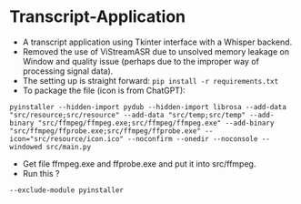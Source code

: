 # Transcript-Application
- A transcript application using Tkinter interface with a Whisper backend.
- Removed the use of ViStreamASR due to unsolved memory leakage on Window and quality issue (perhaps due to the improper way of processing signal data).
- The setting up is straight forward: ```pip install -r requirements.txt```
- To package the file (icon is from ChatGPT):
```
pyinstaller --hidden-import pydub --hidden-import librosa --add-data "src/resource;src/resource" --add-data "src/temp;src/temp" --add-binary "src/ffmpeg/ffmpeg.exe;src/ffmpeg/ffmpeg.exe" --add-binary "src/ffmpeg/ffprobe.exe;src/ffmpeg/ffprobe.exe" --icon="src/resource/icon.ico" --noconfirm --onedir --noconsole --windowed src/main.py
```
- Get file ffmpeg.exe and ffprobe.exe and put it into src/ffmpeg.
- Run this ?
```
--exclude-module pyinstaller
```